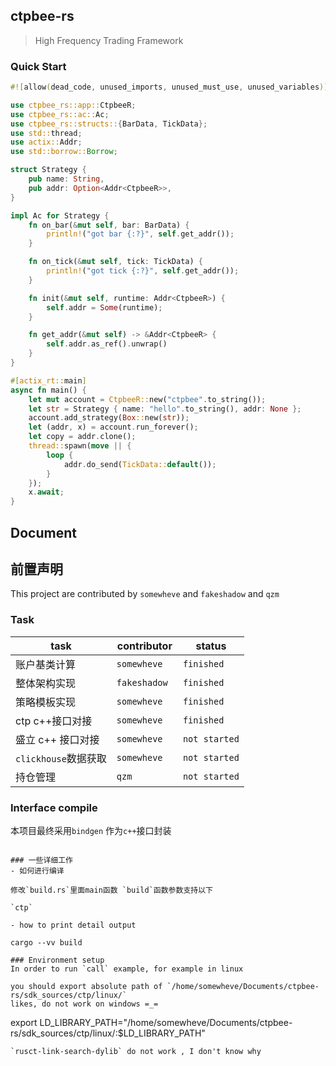 ## ctpbee-rs 

> High Frequency Trading Framework


### Quick Start 
```rust
#![allow(dead_code, unused_imports, unused_must_use, unused_variables)]

use ctpbee_rs::app::CtpbeeR;
use ctpbee_rs::ac::Ac;
use ctpbee_rs::structs::{BarData, TickData};
use std::thread;
use actix::Addr;
use std::borrow::Borrow;

struct Strategy {
    pub name: String,
    pub addr: Option<Addr<CtpbeeR>>,
}

impl Ac for Strategy {
    fn on_bar(&mut self, bar: BarData) {
        println!("got bar {:?}", self.get_addr());
    }

    fn on_tick(&mut self, tick: TickData) {
        println!("got tick {:?}", self.get_addr());
    }

    fn init(&mut self, runtime: Addr<CtpbeeR>) {
        self.addr = Some(runtime);
    }

    fn get_addr(&mut self) -> &Addr<CtpbeeR> {
        self.addr.as_ref().unwrap()
    }
}

#[actix_rt::main]
async fn main() {
    let mut account = CtpbeeR::new("ctpbee".to_string());
    let str = Strategy { name: "hello".to_string(), addr: None };
    account.add_strategy(Box::new(str));
    let (addr, x) = account.run_forever();
    let copy = addr.clone();
    thread::spawn(move || {
        loop {
            addr.do_send(TickData::default());
        }
    });
    x.await;
}
```


## Document 


## 前置声明

This project are contributed by  `somewheve` and `fakeshadow` and `qzm`


###  Task 

|  task   | contributor  |  status  |
|  ----  | ----  | ----  |
| 账户基类计算         | `somewheve` | `finished` |
| 整体架构实现  | `fakeshadow `|  `finished`  |
| 策略模板实现         |  `somewheve`  | `finished`   |  
| ctp c++接口对接      | `somewheve`   |  `finished`   |
|  盛立 c++ 接口对接    |  `somewheve`  |    `not started`  |
|  `clickhouse`数据获取 |   `somewheve` | `not started`  | 
|  持仓管理    |  `qzm`          |    `not started`  |


### Interface compile 
本项目最终采用`bindgen` 作为`c++`接口封装 


```

### 一些详细工作 
- 如何进行编译 

修改`build.rs`里面main函数 `build`函数参数支持以下  

`ctp`

- how to print detail output 

cargo --vv build 

### Environment setup
In order to run `call` example, for example in linux 

you should export absolute path of `/home/somewheve/Documents/ctpbee-rs/sdk_sources/ctp/linux/`
likes, do not work on windows =_=
```
export LD_LIBRARY_PATH="/home/somewheve/Documents/ctpbee-rs/sdk_sources/ctp/linux/:$LD_LIBRARY_PATH"
```
`rusct-link-search-dylib` do not work , I don't know why
